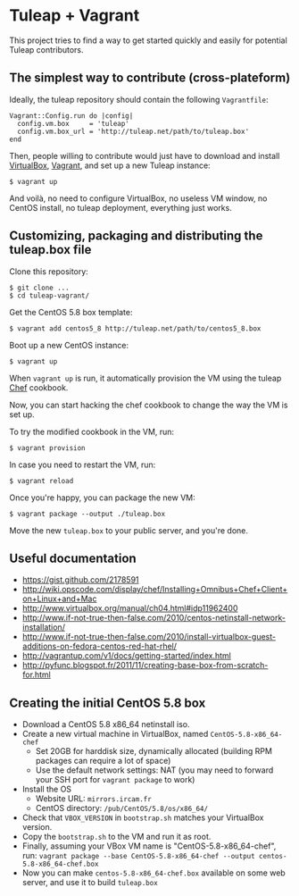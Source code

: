 # Tuleap + Vagrant

This project tries to find a way to get started quickly and easily for
potential Tuleap contributors.


## The simplest way to contribute (cross-plateform)

Ideally, the tuleap repository should contain the following `Vagrantfile`:

    Vagrant::Config.run do |config|
      config.vm.box     = 'tuleap'
      config.vm.box_url = 'http://tuleap.net/path/to/tuleap.box'
    end

Then, people willing to contribute would just have to download and install
[VirtualBox][1], [Vagrant][2], and set up a new Tuleap instance:

    $ vagrant up
    
And voilà, no need to configure VirtualBox, no useless VM window, no
CentOS install, no tuleap deployment, everything just works.


## Customizing, packaging and distributing the tuleap.box file

Clone this repository:

    $ git clone ...
    $ cd tuleap-vagrant/

Get the CentOS 5.8 box template:

    $ vagrant add centos5_8 http://tuleap.net/path/to/centos5_8.box

Boot up a new CentOS instance:

    $ vagrant up

When `vagrant up` is run, it automatically provision the VM using the
tuleap [Chef][3] cookbook.

Now, you can start hacking the chef cookbook to change the way the VM is set
up.

To try the modified cookbook in the VM, run:

    $ vagrant provision

In case you need to restart the VM, run:

    $ vagrant reload

Once you're happy, you can package the new VM:

    $ vagrant package --output ./tuleap.box

Move the new `tuleap.box` to your public server, and you're done.


## Useful documentation

- https://gist.github.com/2178591
- http://wiki.opscode.com/display/chef/Installing+Omnibus+Chef+Client+on+Linux+and+Mac
- http://www.virtualbox.org/manual/ch04.html#idp11962400
- http://www.if-not-true-then-false.com/2010/centos-netinstall-network-installation/
- http://www.if-not-true-then-false.com/2010/install-virtualbox-guest-additions-on-fedora-centos-red-hat-rhel/
- http://vagrantup.com/v1/docs/getting-started/index.html
- http://pyfunc.blogspot.fr/2011/11/creating-base-box-from-scratch-for.html

[1]: http://www.virtualbox.org/
[2]: http://vagrantup.com/
[3]: http://www.opscode.com/chef/

## Creating the initial CentOS 5.8 box

- Download a CentOS 5.8 x86_64 netinstall iso.
- Create a new virtual machine in VirtualBox, named `CentOS-5.8-x86_64-chef`
  * Set 20GB for harddisk size, dynamically allocated (building RPM packages can require a lot of space)
  * Use the default network settings: NAT (you may need to forward your SSH port for `vagrant package` to work)
- Install the OS
  * Website URL: `mirrors.ircam.fr`
  * CentOS directory: `/pub/CentOS/5.8/os/x86_64/`
- Check that `VBOX_VERSION` in `bootstrap.sh` matches your VirtualBox version.
- Copy the `bootstrap.sh` to the VM and run it as root.
- Finally, assuming your VBox VM name is "CentOS-5.8-x86_64-chef",
  run: `vagrant package --base CentOS-5.8-x86_64-chef --output centos-5.8-x86_64-chef.box`
- Now you can make `centos-5.8-x86_64-chef.box` available on some web server,
  and use it to build `tuleap.box`
